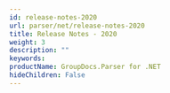 ```yaml
---
id: release-notes-2020
url: parser/net/release-notes-2020
title: Release Notes - 2020
weight: 3
description: ""
keywords: 
productName: GroupDocs.Parser for .NET
hideChildren: False
---
```

